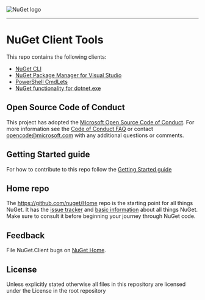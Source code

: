 ﻿![NuGet logo](https://raw.githubusercontent.com/NuGet/Home/dev/resources/nuget.png)

-----

# NuGet Client Tools

This repo contains the following clients:
  * [NuGet CLI](https://docs.microsoft.com/nuget/tools/nuget-exe-cli-reference)
  * [NuGet Package Manager for Visual Studio](https://docs.microsoft.com/nuget/tools/package-manager-ui)
  * [PowerShell CmdLets](https://docs.microsoft.com/nuget/tools/powershell-reference)
  * [NuGet functionality for dotnet.exe](https://docs.microsoft.com/en-us/dotnet/core/tools/dotnet)

## Open Source Code of Conduct

This project has adopted the [Microsoft Open Source Code of Conduct](https://opensource.microsoft.com/codeofconduct/). For more information see the [Code of Conduct FAQ](https://opensource.microsoft.com/codeofconduct/faq/) or contact [opencode@microsoft.com](mailto:opencode@microsoft.com) with any additional questions or comments.

## Getting Started guide

For how to contribute to this repo follow the [Getting Started guide](docs\getting-started.md)

## Home repo 

The https://github.com/nuget/Home repo is the starting point for all things NuGet. It has the [issue tracker](https://github.com/nuget/home/issues) and [basic information](https://github.com/nuget/home) about all things NuGet. Make sure to consult it before beginning your journey through NuGet code.

## Feedback

File NuGet.Client bugs on [NuGet Home](https://github.com/nuget/home/issues).

## License

Unless explicitly stated otherwise all files in this repository are licensed under the License in the root repository
